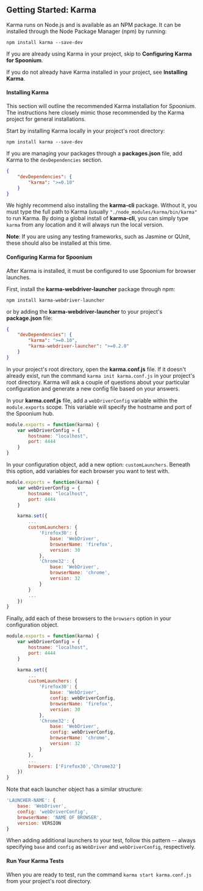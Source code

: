 ## Getting Started: Karma

Karma runs on Node.js and is available as an NPM package. It can be installed through the Node Package Manager (npm) by running: 

	npm install karma --save-dev

If you are already using Karma in your project, skip to **Configuring Karma for Spoonium**. 

If you do not already have Karma installed in your project, see **Installing Karma**.

#### Installing Karma

This section will outline the recommended Karma installation for Spoonium. The instructions here closely mimic those recommended by the Karma project for general installations. 

Start by installing Karma locally in your project's root directory: 

	npm install karma --save-dev

If you are managing your packages through a **packages.json** file, add Karma to the `devDependencies` section. 

```json
{
	"devDependencies": {
		"karma": ">=0.10"
	}
}
```

We highly recommend also installing the **karma-cli** package. Without it, you must type the full path to Karma (usually `"./node_modules/karma/bin/karma"` to run Karma. By doing a global install of **karma-cli**, you can simply type `karma` from any location and it will always run the local version. 

**Note**: If you are using any testing frameworks, such as Jasmine or QUnit, these should also be installed at this time. 

#### Configuring Karma for Spoonium
 
After Karma is installed, it must be configured to use Spoonium for browser launches. 

First, install the **karma-webdriver-launcher** package through npm: 

	npm install karma-webdriver-launcher

or by adding the **karma-webdriver-launcher** to your project's **package.json** file: 

```json
{
	"devDependencies": {
		"karma": ">=0.10",
		"karma-webdriver-launcher": ">=0.2.0"
	}
}
```

In your project's root directory, open the **karma.conf.js** file. If it doesn't already exist, run the command `karma init karma.conf.js` in your project's root directory. Karma will ask a couple of questions about your particular configuration and generate a new config file based on your answers. 

In your **karma.conf.js** file, add a `webDriverConfig` variable within the `module.exports` scope. This variable will specify the hostname and port of the Spoonium hub. 

```javascript
module.exports = function(karma) {
	var webDriverConfig = {
		hostname: "localhost",
		port: 4444
	}
}
```

In your configuration object, add a new option: `customLaunchers`. Beneath this option, add variables for each browser you want to test with. 

```javascript
module.exports = function(karma) {
	var webDriverConfig = {
		hostname: "localhost",
		port: 4444		
	}

	karma.set({	
		...		
		customLaunchers: {
			'Firefox30': {
				base: 'WebDriver',
				browserName: 'firefox',
				version: 30
			},
			'Chrome32': {
				base: 'WebDriver',
				browserName: 'chrome',
				version: 32
			}
		}
		...
	})
}
```

Finally, add each of these browsers to the `browsers` option in your configuration object. 

```javascript
module.exports = function(karma) {
	var webDriverConfig = {
		hostname: "localhost",
		port: 4444		
	}

	karma.set({	
		...		
		customLaunchers: {
			'Firefox30': {
				base: 'WebDriver',
				config: webDriverConfig,
				browserName: 'firefox',
				version: 30
			},
			'Chrome32': {
				base: 'WebDriver',
				config: webDriverConfig,
				browserName: 'chrome',
				version: 32
			}
		},
		...
		browsers: ['Firefox30','Chrome32']
	})
}
```

Note that each launcher object has a similar structure: 

```javascript
'LAUNCHER-NAME': {
	base: 'WebDriver',
	config: 'webDriverConfig',
	browserName: 'NAME OF BROWSER',
	version: VERSION
}
```

When adding additional launchers to your test, follow this pattern -- always specifying `base` and `config` as `WebDriver` and `webDriverConfig`, respectively. 

#### Run Your Karma Tests

When you are ready to test, run the command `karma start karma.conf.js` from your project's root directory. 
